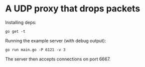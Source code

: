 # A UDP proxy that drops packets

Installing deps:

    go get -t

Running the example server (with debug output):

    go run main.go -P 6121 -v 3

The server then accepts connections on port 6667.
